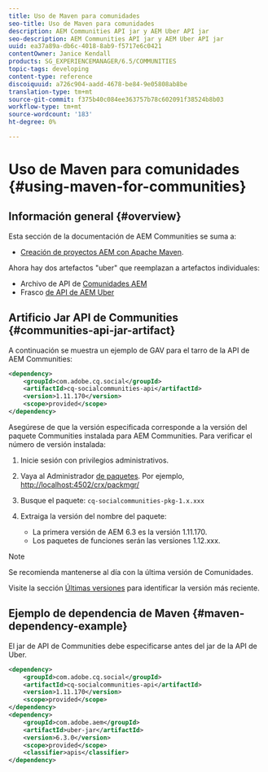 ```yaml
---
title: Uso de Maven para comunidades
seo-title: Uso de Maven para comunidades
description: AEM Communities API jar y AEM Uber API jar
seo-description: AEM Communities API jar y AEM Uber API jar
uuid: ea37a89a-db6c-4018-8ab9-f5717e6c0421
contentOwner: Janice Kendall
products: SG_EXPERIENCEMANAGER/6.5/COMMUNITIES
topic-tags: developing
content-type: reference
discoiquuid: a726c904-aadd-4678-be84-9e05808ab8be
translation-type: tm+mt
source-git-commit: f375b40c084ee363757b78c602091f38524b8b03
workflow-type: tm+mt
source-wordcount: '183'
ht-degree: 0%

---
```



# Uso de Maven para comunidades {#using-maven-for-communities}

## Información general {#overview}

Esta sección de la documentación de AEM Communities se suma a:

* [Creación de proyectos AEM con Apache Maven](../../help/sites-developing/ht-projects-maven.md).

Ahora hay dos artefactos &quot;uber&quot; que reemplazan a artefactos individuales:

* Archivo de API de [Comunidades AEM](#communities-api-jar-artifact)
* Frasco [de API de AEM Uber](../../help/sites-developing/ht-projects-maven.md#what-is-the-uberjar)

## Artificio Jar API de Communities {#communities-api-jar-artifact}

A continuación se muestra un ejemplo de GAV para el tarro de la API de AEM Communities:

```xml
<dependency>
    <groupId>com.adobe.cq.social</groupId>
    <artifactId>cq-socialcommunities-api</artifactId>
    <version>1.11.170</version>
    <scope>provided</scope>
</dependency>
```

Asegúrese de que la versión especificada corresponde a la versión del paquete Communities instalada para AEM Communities. Para verificar el número de versión instalada:

1. Inicie sesión con privilegios administrativos.
1. Vaya al Administrador [de paquetes](../../help/sites-administering/package-manager.md). Por ejemplo, [http://localhost:4502/crx/packmgr/](http://localhost:4502/crx/packmgr/)

1. Busque el paquete: `cq-socialcommunities-pkg-1.x.xxx`
1. Extraiga la versión del nombre del paquete:
   * La primera versión de AEM 6.3 es la versión 1.11.170.
   * Los paquetes de funciones serán las versiones 1.12.xxx.

>[!NOTE]
>
>Se recomienda mantenerse al día con la última versión de Comunidades.
>
>Visite la sección [Últimas versiones](deploy-communities.md#latest-releases) para identificar la versión más reciente.

## Ejemplo de dependencia de Maven {#maven-dependency-example}

El jar de API de Communities debe especificarse antes del jar de la API de Uber.

```xml
<dependency>
    <groupId>com.adobe.cq.social</groupId>
    <artifactId>cq-socialcommunities-api</artifactId>
    <version>1.11.170</version>
    <scope>provided</scope>
</dependency>
<dependency>
    <groupId>com.adobe.aem</groupId>
    <artifactId>uber-jar</artifactId>
    <version>6.3.0</version>
    <scope>provided</scope>
    <classifier>apis</classifier>
</dependency>
```

